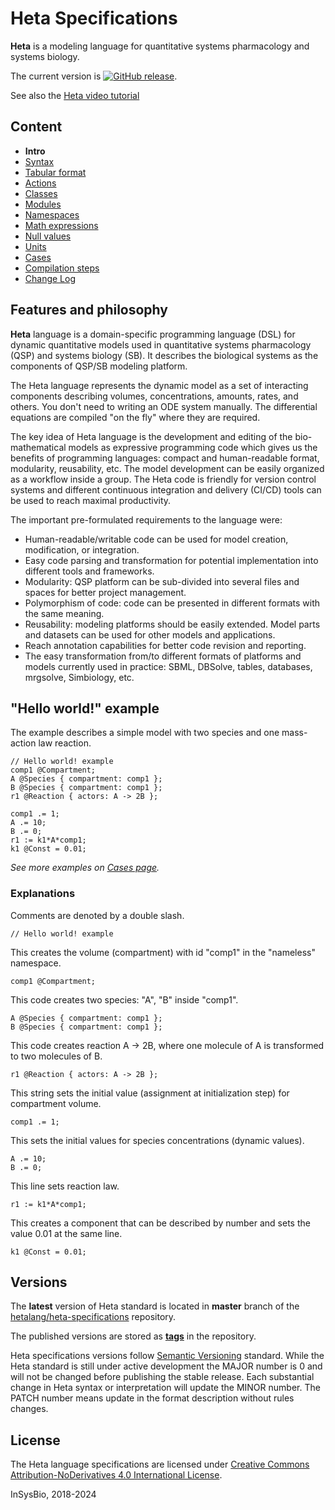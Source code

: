 # Heta Specifications

**Heta** is a modeling language for quantitative systems pharmacology and systems biology.

The current version is [![GitHub release](https://img.shields.io/github/release/hetalang/heta-specifications.svg)](https://github.com/hetalang/heta-specifications/releases/).

See also the [Heta video tutorial](../resources/?id=lesson-0-introduction)

## Content

- **Intro**
- [Syntax](./syntax.md)
- [Tabular format](./tabular-format.md)
- [Actions](./actions.md)
- [Classes](./classes.md)
- [Modules](./modules.md)
- [Namespaces](./namespaces.md)
- [Math expressions](./math.md)
- [Null values](./null.md)
- [Units](./units.md)
- [Cases](./cases.md)
- [Compilation steps](./compilation.md)
- [Change Log](./changelog.md)


## Features and philosophy

**Heta** language is a domain-specific programming language (DSL) for dynamic quantitative models used in quantitative systems pharmacology (QSP) and systems biology (SB). It describes the biological systems as the components of QSP/SB modeling platform.

The Heta language represents the dynamic model as a set of interacting components describing volumes, concentrations, amounts, rates, and others. You don't need to writing an ODE system manually. The differential equations are compiled "on the fly" where they are required.

The key idea of Heta language is the development and editing of the bio-mathematical models as expressive programming code which gives us the benefits of programming languages: compact and human-readable format, modularity, reusability, etc. The model development can be easily organized as a workflow inside a group. The Heta code is friendly for version control systems and different continuous integration and delivery (CI/CD) tools can be used to reach maximal productivity.

The important pre-formulated requirements to the language were:

-  Human-readable/writable code can be used for model creation, modification, or integration.
-  Easy code parsing and transformation for potential implementation into different tools and frameworks.
-  Modularity: QSP platform can be sub-divided into several files and spaces for better project management.
-  Polymorphism of code: code can be presented in different formats with the same meaning.
-  Reusability: modeling platforms should be easily extended. Model parts and datasets can be used for other models and applications.
-  Reach annotation capabilities for better code revision and reporting.
-  The easy transformation from/to different formats of platforms and models currently used in practice: SBML, DBSolve, tables, databases, mrgsolve, Simbiology, etc.

## "Hello world!" example

The example describes a simple model with two species and one mass-action law reaction.

```heta
// Hello world! example
comp1 @Compartment;
A @Species { compartment: comp1 };
B @Species { compartment: comp1 };
r1 @Reaction { actors: A -> 2B };

comp1 .= 1;
A .= 10;
B .= 0;
r1 := k1*A*comp1;
k1 @Const = 0.01;
```

*See more examples on [Cases page](./cases).*

### Explanations

Comments are denoted by a double slash.
```heta
// Hello world! example
```

This creates the volume (compartment) with id "comp1" in the "nameless" namespace.
```heta
comp1 @Compartment;
```

This code creates two species: "A", "B" inside "comp1".
```heta
A @Species { compartment: comp1 };
B @Species { compartment: comp1 };
```

This code creates reaction A -> 2B, where one molecule of A is transformed to two molecules of B.
```heta  
r1 @Reaction { actors: A -> 2B };
```

This string sets the initial value (assignment at initialization step) for compartment volume.
```heta
comp1 .= 1;
```

This sets the initial values for species concentrations (dynamic values).
```heta
A .= 10;
B .= 0;
```

This line sets reaction law.
```heta
r1 := k1*A*comp1;
```

This creates a component that can be described by number and sets the value 0.01 at the same line.
```heta
k1 @Const = 0.01;
```

## Versions

The **latest** version of Heta standard is located in **master** branch of the [hetalang/heta-specifications](https://github.com/hetalang/heta-specifications) repository. 

The published versions are stored as [**tags**](https://github.com/hetalang/heta-specifications/releases) in the repository.

Heta specifications versions follow [Semantic Versioning](https://semver.org/) standard. While the Heta standard is still under active development the MAJOR number is 0 and will not be changed before publishing the stable release. Each substantial change in Heta syntax or interpretation will update the MINOR number. The PATCH number means update in the format description without rules changes.

## License
The Heta language specifications are licensed under [Creative Commons Attribution-NoDerivatives 4.0 International License](http://creativecommons.org/licenses/by-nd/4.0/).

InSysBio, 2018-2024
